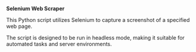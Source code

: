 **Selenium Web Scraper**

This Python script utilizes Selenium to capture a screenshot of a specified web page.

The script is designed to be run in headless mode, making it suitable for automated tasks and server environments.
